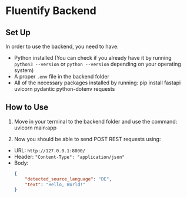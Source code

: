 # Fluentify Backend

## Set Up
In order to use the backend, you need to have:
- Python installed (You can check if you already have it by running `python3 --version` or `python --version` depending on your operating system)
- A proper `.env` file in the backend folder
- All of the necessary packages installed by running:
pip install fastapi uvicorn pydantic python-dotenv requests

## How to Use
1. Move in your terminal to the backend folder and use the command:
uvicorn main:app

2. Now you should be able to send POST REST requests using:
- URL: `http://127.0.0.1:8000/`
- Header: `"Content-Type": "application/json"`
- Body:
  ```json
  {
      "detected_source_language": "DE",
      "text": "Hello, World!"
  }
  ```